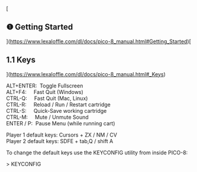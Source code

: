 [

❶ Getting Started
-----------------

](https://www.lexaloffle.com/dl/docs/pico-8_manual.html#Getting_Started)[

1.1 Keys
--------

](https://www.lexaloffle.com/dl/docs/pico-8_manual.html#_Keys)

ALT+ENTER:  Toggle Fullscreen  
ALT+F4:     Fast Quit (Windows)  
CTRL-Q:     Fast Quit (Mac, Linux)  
CTRL-R:     Reload / Run / Restart cartridge  
CTRL-S:     Quick-Save working cartridge  
CTRL-M:     Mute / Unmute Sound  
ENTER / P:  Pause Menu (while running cart)  

Player 1 default keys: Cursors + ZX / NM / CV  
Player 2 default keys: SDFE + tab,Q / shift A  

To change the default keys use the KEYCONFIG utility from inside PICO-8:

\> KEYCONFIG  
